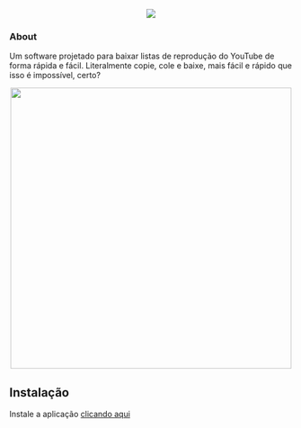 <p align="center">
  <a href="#"><img src="https://cdn.upload.systems/uploads/bcp9Fn1s.png"></a>
</p>


### About
Um software projetado para baixar listas de reprodução do YouTube de forma rápida e fácil. Literalmente copie, cole e baixe, mais fácil e rápido que isso é impossível, certo?

<p align="center">
  <img src="https://cdn.upload.systems/uploads/jmRIj9fb.gif" width="500" heigth="500">
</p>


## Instalação

Instale a aplicação <a href="https://github.com/tago-dev/playdown/releases/download/atualizacao_prc/playdown.exe">clicando aqui</a>

